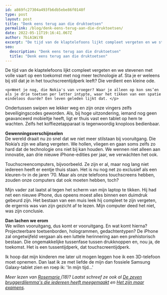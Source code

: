 ```yaml
---
id: a869fc27304a493fb6db5ebe86f0148f
type: post
layout: post
title: "Denk eens terug aan die druktoetsen"
permalink: /blog/denk-eens-terug-aan-die-druktoetsen/
date: 2022-05-11T19:16:41.067Z
author: 7biA1WiYB
excerpt: "De tijd van de klaptelefoons lijkt compleet vergeten en we stevenen met volle vaart op een toekomst met nog meer technologie af. Sta je er weleens bij stil dat je in het touchscreentijdperk leeft? Die verdient een kleine ode.  "
seo:
  description: "Denk eens terug aan die druktoetsen"
  title: "Denk eens terug aan die druktoetsen"
---
```

De tijd van de klaptelefoons lijkt compleet vergeten en we stevenen met volle vaart op een toekomst met nog meer technologie af. Sta je er weleens bij stil dat je in het touchscreentijdperk leeft? Die verdient een kleine ode.  

    <p>Weet je nog, die Nokia's van vroeger? Waar je alleen op kon sms’en als je drie toetsen per letter intypte, waar het tikken van een spatie eindeloos duurde? Een leven geleden lijkt dat. </p>
<p>Ondertussen swipen we lekker weg en zijn onze vingers zelfs beveiligingscodes geworden. Als, bij hoge uitzondering, iemand nog geen geavanceerd mobieltje heeft, ligt er thuis vast een tablet op hem te wachten. Zelfs het koffiezetapparaat is tegenwoordig knoploos bedienbaar. </p>
<p><strong>Gewenningsverschijnselen</strong><br>De wereld draait nu zo snel dat we niet meer stilstaan bij vooruitgang. Die Nokia’s zijn we allang vergeten. We hollen, vliegen en gaan soms zelfs zo hard dat de technologie ons niet bij kan houden. We wennen niet alleen aan innovatie, aan drie nieuwe iPhone-edities per jaar, we verwáchten het ook.</p>
<p>Touchscreencomputers, bijvoorbeeld. Ze zijn er al, maar nog lang niet iedereen heeft er eentje thuis staan. Het is nu nog net zo exclusief als een kleuren-tv in de jaren ’70. Maar als onze telefoons touchscreens hebben, zouden onze computers dat ook moeten hebben, toch?</p>
<p>Mijn vader zat laatst al tegen het scherm van mijn laptop te tikken. Hij had net een nieuwe iPhone, dus opeens moest alles binnen een duimdruk gebeurd zijn. Het bestaan van een muis leek hij compleet te zijn vergeten, de ergernis was van zijn gezicht af te lezen. Mijn computer deed het niet, was zijn conclusie. </p>
<p><strong>Dan lachen we erom</strong><br>We willen vooruitgang, dus komt er vooruitgang. En wat komt hierna? Projecteerbare toetsenborden, hologrammen, gedachtentypen? De iPhone zal ongetwijfeld vergaan als een luttele herinnering aan een prehistorisch bestaan. Die ongemakkelijke tussenfase tussen drukknoppen en, nou ja, de toekomst. Het is een tussentijdperk, dat touchscreentijdperk.</p>
<p>Ik hoop dat mijn kinderen me later uit mogen leggen hoe ik een 3D-telefoon moet opnemen. Dan laat ik ze met liefde de mijn dan fossiele Samsung Galaxy-tablet zien en roep ik: 'In míjn tijd…'</p>
<p><i>Meer lezen van <a href="https://original.sevendays.nl/users/rosemarie-van-der-tol" target="_blank">Rosemarie </a>(18)? Laatst schreef ze ook al <a href="https://original.sevendays.nl/blog/de-7-bruggerdilemmas-die-iedereen-heeft-meegemaakt" target="_blank">De zeven bruggerdilemma's die iedereen heeft meegemaakt</a> en <a href="https://original.sevendays.nl/blog/het-zijn-maar-examens" target="_blank">Het zijn maar examens</a>. </i></p>  
